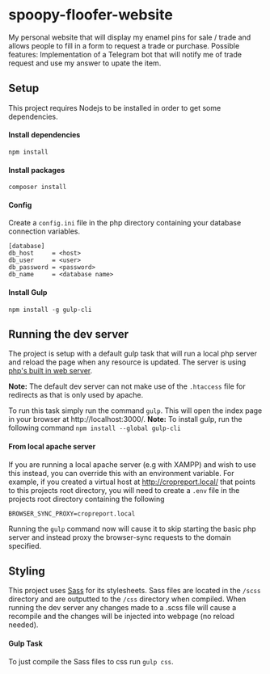 # spoopy-floofer-website
My personal website that will display my enamel pins for sale / trade and allows people to fill in a form to request a trade or purchase. Possible features: Implementation of a Telegram bot that will notify me of trade request and use my answer to upate the item.  

## Setup
This project requires Nodejs to be installed in order to get some dependencies.

#### Install dependencies
```
npm install
```

#### Install packages
```
composer install
```

#### Config
Create a `config.ini` file in the php directory containing your database connection variables.
```
[database]
db_host     = <host>
db_user     = <user>
db_password = <password>
db_name     = <database name>
```
#### Install Gulp
```
npm install -g gulp-cli
```

## Running the dev server
The project is setup with a default gulp task that will run a local php server and reload the page when any resource is updated. The server is using [php's built in web server](https://www.php.net/manual/en/features.commandline.webserver.php).

**Note:** The default dev server can not make use of the `.htaccess` file for redirects as that is only used by apache.

To run this task simply run the command `gulp`. This will open the index page in your browser at http://localhost:3000/.
**Note:** To install gulp, run the following command `npm install --global gulp-cli`

#### From local apache server
If you are running a local apache server (e.g with XAMPP) and wish to use this instead, you can override this with an environment variable. For example, if you created a virtual host at http://cropreport.local/ that points to this projects root directory, you will need to create a `.env` file in the projects root directory containing the following
```
BROWSER_SYNC_PROXY=cropreport.local
```
Running the `gulp` command now will cause it to skip starting the basic php server and instead proxy the browser-sync requests to the domain specified.

## Styling
This project uses [Sass](https://sass-lang.com/) for its stylesheets. Sass files are located in the `/scss` directory and are outputted to the `/css` directory when compiled. When running the dev server any changes made to a .scss file will cause a recompile and the changes will be injected into webpage (no reload needed).

#### Gulp Task
To just compile the Sass files to css run `gulp css`.

